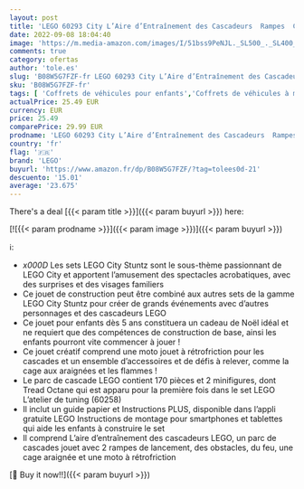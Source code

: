 ```yaml
---
layout: post
title: 'LEGO 60293 City L’Aire d’Entraînement des Cascadeurs  Rampes  Cage Araignées et Moto Rétrofriction  Jouet pour Enfants +5 Ans'
date: 2022-09-08 18:04:40
image: 'https://m.media-amazon.com/images/I/51bss9PeNJL._SL500_._SL400_.jpg'
comments: true
category: ofertas
author: 'tole.es'
slug: 'B08W5G7FZF-fr LEGO 60293 City L’Aire d’Entraînement des Cascadeurs...'
sku: 'B08W5G7FZF-fr'
tags: [ 'Coffrets de véhicules pour enfants','Coffrets de véhicules à moteur pour enfants','Jeux et Jouets','Jeux et jouets','Véhicules pour enfants','lego','🇫🇷', ]
actualPrice: 25.49 EUR
currency: EUR
price: 25.49
comparePrice: 29.99 EUR
prodname: 'LEGO 60293 City L’Aire d’Entraînement des Cascadeurs  Rampes  Cage Araignées et Moto Rétrofriction  Jouet pour Enfants +5 Ans'
country: 'fr'
flag: '🇫🇷'
brand: 'LEGO'
buyurl: 'https://www.amazon.fr/dp/B08W5G7FZF/?tag=tolees0d-21'
descuento: '15.01'
average: '23.675'
---
```


There's a deal [{{< param title >}}]({{< param buyurl >}})  here:

[![{{< param prodname >}}]({{< param image >}})]({{< param buyurl >}})

ℹ️:

- _x000D_ Les sets LEGO City Stuntz sont le sous-thème passionnant de LEGO City et apportent l’amusement des spectacles acrobatiques, avec des surprises et des visages familiers
- Ce jouet de construction peut être combiné aux autres sets de la gamme LEGO City Stuntz pour créer de grands événements avec d’autres personnages et des cascadeurs LEGO
- Ce jouet pour enfants dès 5 ans constituera un cadeau de Noël idéal et ne requiert que des compétences de construction de base, ainsi les enfants pourront vite commencer à jouer !
- Ce jouet créatif comprend une moto jouet à rétrofriction pour les cascades et un ensemble d’accessoires et de défis à relever, comme la cage aux araignées et les flammes !
- Le parc de cascade LEGO contient 170 pièces et 2 minifigures, dont Tread Octane qui est apparu pour la première fois dans le set LEGO L’atelier de tuning (60258)
- Il inclut un guide papier et Instructions PLUS, disponible dans l’appli gratuite LEGO Instructions de montage pour smartphones et tablettes qui aide les enfants à construire le set
- Il comprend L’aire d’entraînement des cascadeurs LEGO, un parc de cascades jouet avec 2 rampes de lancement, des obstacles, du feu, une cage araignée et une moto à rétrofriction

[🛒 Buy it now!!]({{< param buyurl >}})

